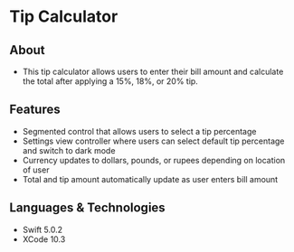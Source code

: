 # Tip Calculator

## About 
* This tip calculator allows users to enter their bill amount and calculate the total after applying a 15%, 18%, or 20% tip.

## Features
* Segmented control that allows users to select a tip percentage 
* Settings view controller where users can select default tip percentage and switch to dark mode
* Currency updates to dollars, pounds, or rupees depending on location of user 
* Total and tip amount automatically update as user enters bill amount

## Languages & Technologies
* Swift 5.0.2
* XCode 10.3 





